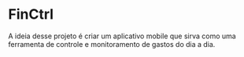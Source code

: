 # FinCtrl
 A ideia desse projeto é criar um aplicativo mobile que sirva como uma ferramenta de controle e monitoramento de gastos do dia a dia.
